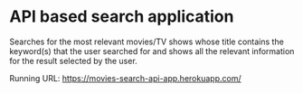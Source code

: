 # API based search application
Searches for the most relevant movies/TV shows whose title contains the keyword(s) that the user searched for and shows all the relevant information for the result selected by the user.

Running URL: https://movies-search-api-app.herokuapp.com/